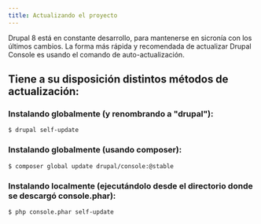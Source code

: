 ```yaml
---
title: Actualizando el proyecto
---
```


Drupal 8 está en constante desarrollo, para mantenerse en sicronía con los últimos cambios. La forma más rápida y recomendada de actualizar Drupal Console es usando el comando de auto-actualización.

## Tiene a su disposición distintos métodos de actualización:

### Instalando globalmente (y renombrando a "drupal"):
```
$ drupal self-update
```

### Instalando globalmente (usando composer):
```
$ composer global update drupal/console:@stable
```

### Instalando localmente (ejecutándolo desde el directorio donde se descargó console.phar):
```
$ php console.phar self-update
```

